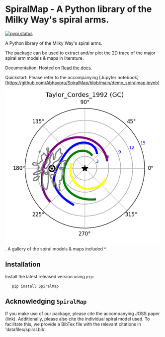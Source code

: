 # SpiralMap - A Python library of the Milky Way's spiral arms. 
[![pypi status](https://img.shields.io/pypi/v/gaiaunlimited.svg)](https://test.pypi.org/project/SpiralMap/)

A Python library of the Milky Way's spiral arms. 

The package can be used to extract and/or plot the 2D trace of the major spiral arm models & maps in literature.  

Documentation: Hosted on [Read the docs](https://spiralmap.readthedocs.io/en/latest/#api-docs).

Quickstart: Please refer to the accompanying [Jupyter notebook][https://github.com/Abhaypru/SpiralMap/blob/main/demo_spiralmap.ipynb]


![image info](src/SpiralMap/movie_.gif).
A gallery of the spiral models & maps included ^. 

Installation
-------------

Install the latest released version using ``pip``:

```
   pip install SpiralMap
```


Acknowledging ``SpiralMap``
---------------------------------------
If you make use of our package, please cite the accompanying JOSS paper (link). 
Additionally, please also cite the individual spiral model used. To facilitate this, we provide a BibTex file with the relevant citations in 'datafiles/spiral.bib'.

